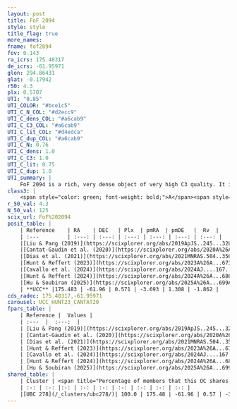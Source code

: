 ```yaml
---
layout: post
title: FoF 2094
style: style
title_flag: true
more_names: 
fname: fof2094
fov: 0.143
ra_icrs: 175.48317
de_icrs: -61.95971
glon: 294.86431
glat: -0.17942
r50: 4.3
plx: 0.5707
UTI: "0.85"
UTI_COLOR: "#bce1c5"
UTI_C_N_COL: "#d2ecc9"
UTI_C_dens_COL: "#a6cab9"
UTI_C_C3_COL: "#a6cab9"
UTI_C_lit_COL: "#d4edca"
UTI_C_dup_COL: "#a6cab9"
UTI_C_N: 0.76
UTI_C_dens: 1.0
UTI_C_C3: 1.0
UTI_C_lit: 0.75
UTI_C_dup: 1.0
UTI_summary: |
    FoF 2094 is a rich, very dense object of very high C3 quality. It is well-studied in the literature. This object shares a large percentage of members with a later reported entry.
class3: |
    <span style="color: green; font-weight: bold;">A</span><span style="color: green; font-weight: bold;">A</span>
r_50_val: 4.3
N_50_val: 125
scix_url: FoF%202094
posit_table: |
    | Reference    | RA    | DEC   | Plx  | pmRA  | pmDE   |  Rv  |
    | :---         | :---: | :---: | :---: | :---: | :---: | :---: |
    |[Liu & Pang (2019)](https://scixplorer.org/abs/2019ApJS..245...32L) | 175.489 | -61.955 | 0.542 | -3.78 | 1.257 | -- |
    |[Cantat-Gaudin et al. (2020)](https://scixplorer.org/abs/2020A%26A...640A...1C) | 175.495 | -61.961 | 0.545 | -3.712 | 1.269 | -- |
    |[Dias et al. (2021)](https://scixplorer.org/abs/2021MNRAS.504..356D) | 175.512 | -61.956 | 0.544 | -3.697 | 1.269 | -- |
    |[Hunt & Reffert (2023)](https://scixplorer.org/abs/2023A%26A...673A.114H) | 175.465 | -61.952 | 0.567 | -3.723 | 1.306 | 18.957 |
    |[Cavallo et al. (2024)](https://scixplorer.org/abs/2024AJ....167...12C) | 175.495 | -61.957 | 0.573 | -- | -- | -- |
    |[Hunt & Reffert (2024)](https://scixplorer.org/abs/2024A%26A...686A..42H) | 175.465 | -61.952 | 0.567 | -3.723 | 1.306 | 18.957 |
    |[Hu & Soubiran (2025)](https://scixplorer.org/abs/2025A%26A...699A.246H) | 175.495 | -61.957 | -- | -- | -- | -- |
    | **UCC** |175.483 | -61.96 | 0.571 | -3.693 | 1.308 | -1.862 | 
cds_radec: 175.48317,-61.95971
carousel: UCC_HUNT23_CANTAT20
fpars_table: |
    | Reference |  Values |
    | :---  |  :---:  |
    | [Liu & Pang (2019)](https://scixplorer.org/abs/2019ApJS..245...32L) | `Age=0.275, Z=0.25` |
    | [Cantat-Gaudin et al. (2020)](https://scixplorer.org/abs/2020A%26A...640A...1C) | `AVNN=0.6, DMNN=11.19, AgeNN=8.17` |
    | [Dias et al. (2021)](https://scixplorer.org/abs/2021MNRAS.504..356D) | `Av=0.891, Dist=1606, logage=8.271, [Fe/H]=0.121` |
    | [Hunt & Reffert (2023)](https://scixplorer.org/abs/2023A%26A...673A.114H) | `AV50=0.647, diffAV50=0.731, MOD50=11.065, logAge50=8.49` |
    | [Cavallo et al. (2024)](https://scixplorer.org/abs/2024AJ....167...12C) | `AV50=0.65, dMod50=10.77, logAge50=8.79, [Fe/H]50=-0.21` |
    | [Hunt & Reffert (2024)](https://scixplorer.org/abs/2024A%26A...686A..42H) | `MassJ=769.981` |
    | [Hu & Soubiran (2025)](https://scixplorer.org/abs/2025A%26A...699A.246H) | `MA22=-0.27, MA23f=-0.21, MZ23=-0.14, MK24=-0.17, MF24=-0.12` |
shared_table: |
    | Cluster | <span title="Percentage of members that this OC shares with the ones listed">%</span>   | RA   | DEC   | Plx   | pmRA  | pmDE  | Rv | UTI |
    | :-: | :-: |:-: | :-: | :-: | :-: | :-: | :-: | :-: |
    |[UBC 278](/_clusters/ubc278/)| 100.0 | 175.48 | -61.96 | 0.57 | -3.69 | 1.3 | -1.43 |0.18 |
---
```

